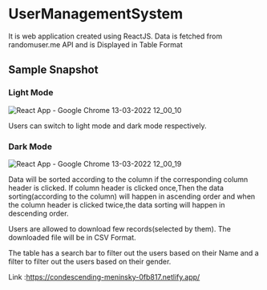 # UserManagementSystem
It is web application created using ReactJS. 
Data is fetched from randomuser.me API and is Displayed in Table Format

## Sample Snapshot

### Light Mode
![React App - Google Chrome 13-03-2022 12_00_10](https://user-images.githubusercontent.com/63729506/158048108-d822e10e-97c5-462a-87f1-ee9973a82068.png)

Users can switch to light mode and dark mode respectively.

### Dark Mode
![React App - Google Chrome 13-03-2022 12_00_19](https://user-images.githubusercontent.com/63729506/158048117-bb7861a3-446b-4dd9-a22c-3ba8948aae27.png)

Data will be sorted according to the column if the corresponding column header is clicked. If column header is clicked once,Then the data sorting(according to the column) will happen in ascending order and when the column header is clicked twice,the data sorting will happen in descending order.

Users are allowed to download few records(selected by them). The downloaded file will be in CSV Format.

The table has a search bar to filter out the users based on their Name and a filter to filter out the users based on their gender.


Link :https://condescending-meninsky-0fb817.netlify.app/

